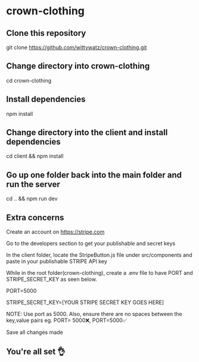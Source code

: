 # crown-clothing

## Clone this repository
git clone https://github.com/wittywatz/crown-clothing.git

## Change directory into crown-clothing
cd crown-clothing

## Install dependencies
npm install

## Change directory into the client and install dependencies
cd client && npm install

## Go up one folder back into the main folder and run the server
cd .. && npm run dev

## Extra concerns
Create an account on https://stripe.com 

Go to the developers section to get your publishable and secret keys

In the client folder, locate the StripeButton.js file under src/components and paste in your publishable STRIPE API key

While in the root folder(crown-clothing), create a .env file to have PORT and STRIPE_SECRET_KEY as seen below. 

PORT=5000 

STRIPE_SECRET_KEY=[YOUR STRIPE SECRET KEY GOES HERE]

NOTE: Use port as 5000. Also, ensure there are no spaces between the key,value pairs eg. PORT=    5000❌, PORT=5000✅

Save all changes made

## You're all set 👌
